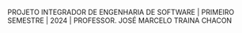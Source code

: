 PROJETO INTEGRADOR DE ENGENHARIA DE SOFTWARE | PRIMEIRO SEMESTRE | 2024 | PROFESSOR. JOSÉ MARCELO TRAINA CHACON

